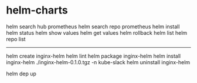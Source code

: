 # helm-charts

helm search hub prometheus
helm search repo prometheus
helm install
helm status
helm show values
helm get values
helm rollback
helm list
helm repo list

---------

helm create inginx-helm
helm lint
helm package inginx-helm
helm install inginx-helm ./inginx-helm-0.1.0.tgz -n kube-slack
helm uninstall inginx-helm

helm dep up 